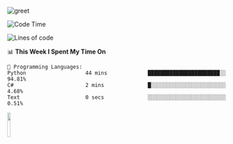 ![greet](https://user-images.githubusercontent.com/44234583/146624354-9d461392-3676-4e7a-b12f-debc7319f53b.gif) 


<!--START_SECTION:waka-->
![Code Time](http://img.shields.io/badge/Code%20Time-312%20hrs%2042%20mins-blue)

![Lines of code](https://img.shields.io/badge/From%20Hello%20World%20I%27ve%20Written-366%20Thousand%20lines%20of%20code-blue)

📊 **This Week I Spent My Time On** 

```text
💬 Programming Languages: 
Python                   44 mins             ███████████████████████░░   94.81% 
C#                       2 mins              █░░░░░░░░░░░░░░░░░░░░░░░░   4.68% 
Text                     0 secs              ░░░░░░░░░░░░░░░░░░░░░░░░░   0.51%

```


<!--END_SECTION:waka-->
<img src="https://user-images.githubusercontent.com/44234583/191059235-95ebfce1-7fc7-4eee-baff-214d902e7c18.gif" width="12%"/>
